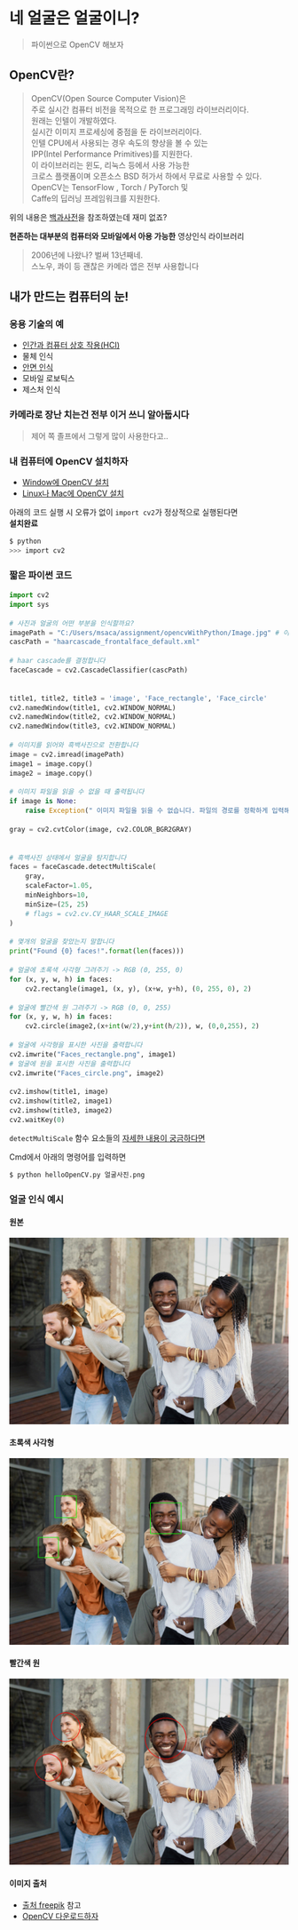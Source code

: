 # 네 얼굴은 얼굴이니?
> 파이썬으로 OpenCV 해보자

## OpenCV란?
> OpenCV(Open Source Computer Vision)은   
주로 실시간 컴퓨터 비전을 목적으로 한 프로그래밍 라이브러리이다.  
>  원래는 인텔이 개발하였다.   
실시간 이미지 프로세싱에 중점을 둔 라이브러리이다.  
인텔 CPU에서 사용되는 경우 속도의 향상을 볼 수 있는   
IPP(Intel Performance Primitives)를 지원한다.   
> 이 라이브러리는 윈도, 리눅스 등에서 사용 가능한   
크로스 플랫폼이며 오픈소스 BSD 허가서 하에서 무료로 사용할 수 있다.  
> OpenCV는 TensorFlow , Torch / PyTorch 및  
Caffe의 딥러닝 프레임워크를 지원한다.

위의 내용은 [백과사전](https://ko.wikipedia.org/wiki/OpenCV)을 참조하였는데 재미 없죠?  

**현존하는 대부분의 컴퓨터와 모바일에서 아용 가능한** 영상인식 라이브러리
> 2006년에 나왔나? 벌써 13년째네.  
> 스노우, 콰이 등 괜찮은 카메라 앱은 전부 사용합니다

## 내가 만드는 컴퓨터의 눈!

### 응용 기술의 예

* [인간과 컴퓨터 상호 작용(HCI)](https://ko.wikipedia.org/wiki/%EC%9D%B8%EA%B0%84-%EC%BB%B4%ED%93%A8%ED%84%B0_%EC%83%81%ED%98%B8%EC%9E%91%EC%9A%A9)
* 물체 인식
* [안면 인식](https://ko.wikipedia.org/wiki/%EC%95%88%EB%A9%B4_%EC%9D%B8%EC%8B%9D_%EC%8B%9C%EC%8A%A4%ED%85%9C)
* 모바일 로보틱스
* 제스처 인식

### 카메라로 장난 치는건 전부 이거 쓰니 알아둡시다
> 제어 쪽 졸프에서 그렇게 많이 사용한다고..

### 내 컴퓨터에 OpenCV 설치하자
* [Window에 OpenCV 설치](https://docs.opencv.org/3.4.3/d5/de5/tutorial_py_setup_in_windows.html)
* [Linux나 Mac에 OpenCV 설치](https://docs.opencv.org/4.0.0-beta/d2/de6/tutorial_py_setup_in_ubuntu.html)

아래의 코드 실행 시 오류가 없이 ```import cv2```가 정상적으로 실행된다면  
**설치완료**
```bash
$ python
>>> import cv2
```

### 짧은 파이썬 코드
```python
import cv2
import sys

# 사진과 얼굴의 어떤 부분을 인식할까요?
imagePath = "C:/Users/msaca/assignment/opencvWithPython/Image.jpg" # 이미지 파일의 경로
cascPath = "haarcascade_frontalface_default.xml"

# haar cascade를 결정합니다
faceCascade = cv2.CascadeClassifier(cascPath)


title1, title2, title3 = 'image', 'Face_rectangle', 'Face_circle'
cv2.namedWindow(title1, cv2.WINDOW_NORMAL)
cv2.namedWindow(title2, cv2.WINDOW_NORMAL)
cv2.namedWindow(title3, cv2.WINDOW_NORMAL)

# 이미지를 읽어와 흑백사진으로 전환합니다
image = cv2.imread(imagePath)
image1 = image.copy()
image2 = image.copy()

# 이미지 파일을 읽을 수 없을 때 출력됩니다
if image is None:
    raise Exception(" 이미지 파일을 읽을 수 없습니다. 파일의 경로를 정확하게 입력해주세요. ")

gray = cv2.cvtColor(image, cv2.COLOR_BGR2GRAY)


# 흑백사진 상태에서 얼굴을 탐지합니다
faces = faceCascade.detectMultiScale(
    gray,
    scaleFactor=1.05,
    minNeighbors=10,
    minSize=(25, 25)
    # flags = cv2.cv.CV_HAAR_SCALE_IMAGE
)

# 몇개의 얼굴을 찾았는지 말합니다
print("Found {0} faces!".format(len(faces)))

# 얼굴에 초록색 사각형 그려주기 -> RGB (0, 255, 0)
for (x, y, w, h) in faces:
    cv2.rectangle(image1, (x, y), (x+w, y+h), (0, 255, 0), 2)

# 얼굴에 빨간색 원 그려주기 -> RGB (0, 0, 255)    
for (x, y, w, h) in faces:
    cv2.circle(image2,(x+int(w/2),y+int(h/2)), w, (0,0,255), 2)

# 얼굴에 사각형을 표시한 사진을 출력합니다
cv2.imwrite("Faces_rectangle.png", image1)
# 얼굴에 원을 표시한 사진을 출력합니다
cv2.imwrite("Faces_circle.png", image2)

cv2.imshow(title1, image)
cv2.imshow(title2, image1)
cv2.imshow(title3, image2)
cv2.waitKey(0)
```
`detectMultiScale` 함수 요소들의  [자세한 내용이 궁금하다면](https://docs.opencv.org/2.4/modules/objdetect/doc/cascade_classification.html#cascadeclassifier-detectmultiscale)

Cmd에서 아래의 명령어를 입력하면 
```bash
$ python helloOpenCV.py 얼굴사진.png 
```
### 얼굴 인식 예시
#### 원본
![원본사진](Image.jpg)

#### 초록색 사각형
![사각형 opencv](Faces_rectangle.png)
#### 빨간색 원
![원 opencv](Faces_circle.png)

#### 이미지 출처
* <a href="https://kr.freepik.com/free-photo/happy-people-outdoors-medium-shot_15500757.htm"> 출처 freepik</a>
참고
* [OpenCV 다운로드하자](https://nicewoong.github.io/development/2018/01/04/setting-opencv-dev/)